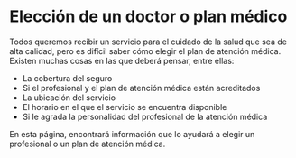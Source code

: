 Elección de un doctor o plan médico
===================================


Todos queremos recibir un servicio para el cuidado de la salud que sea de alta calidad, pero es difícil saber cómo elegir el plan de atención médica. Existen muchas cosas en las que deberá pensar, entre ellas:


* La cobertura del seguro
* Si el profesional y el plan de atención médica están acreditados
* La ubicación del servicio
* El horario en el que el servicio se encuentra disponible
* Si le agrada la personalidad del profesional de la atención médica


En esta página, encontrará información que lo ayudará a elegir un profesional o un plan de atención médica.


